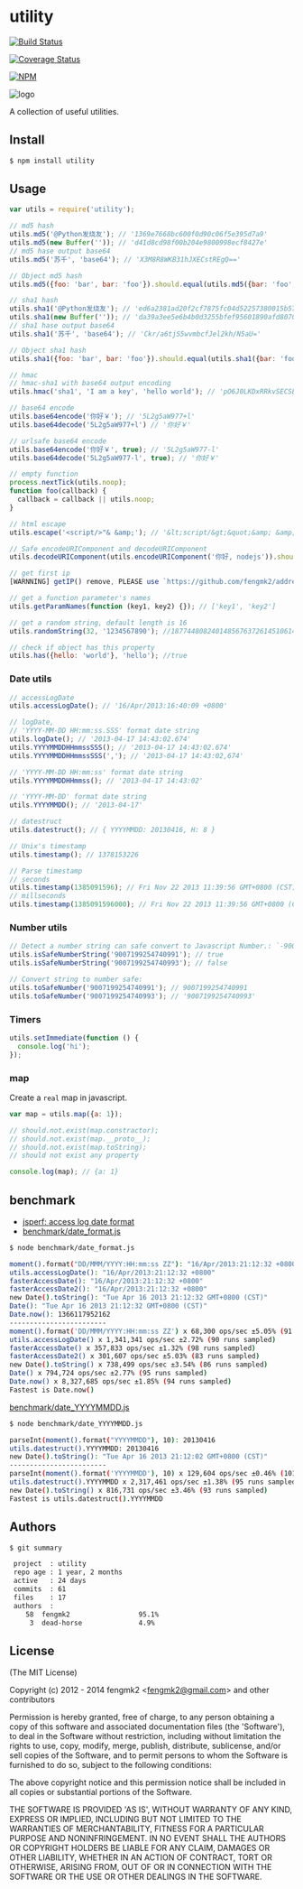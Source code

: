 utility
=======

[![Build Status](https://secure.travis-ci.org/node-modules/utility.png)](http://travis-ci.org/node-modules/utility)

[![Coverage Status](https://coveralls.io/repos/node-modules/utility/badge.png)](https://coveralls.io/r/node-modules/utility)

[![NPM](https://nodei.co/npm/utility.png?downloads=true&stars=true)](https://nodei.co/npm/utility)

![logo](https://raw.github.com/node-modules/utility/master/logo.png)

A collection of useful utilities.

## Install

```bash
$ npm install utility
```

## Usage

```js
var utils = require('utility');

// md5 hash
utils.md5('@Python发烧友'); // '1369e7668bc600f0d90c06f5e395d7a9'
utils.md5(new Buffer('')); // 'd41d8cd98f00b204e9800998ecf8427e'
// md5 hase output base64
utils.md5('苏千', 'base64'); // 'X3M8R8WKB31hJXECstREgQ=='

// Object md5 hash
utils.md5({foo: 'bar', bar: 'foo'}).should.equal(utils.md5({bar: 'foo', foo: 'bar'}));

// sha1 hash
utils.sha1('@Python发烧友'); // 'ed6a2381ad20f2cf7875fc04d52257380015b574'
utils.sha1(new Buffer('')); // 'da39a3ee5e6b4b0d3255bfef95601890afd80709'
// sha1 hase output base64
utils.sha1('苏千', 'base64'); // 'Ckr/a6tjS5wvmbcfJel2kh/N5aU='

// Object sha1 hash
utils.sha1({foo: 'bar', bar: 'foo'}).should.equal(utils.sha1({bar: 'foo', foo: 'bar'}));

// hmac
// hmac-sha1 with base64 output encoding
utils.hmac('sha1', 'I am a key', 'hello world'); // 'pO6J0LKDxRRkvSECSEdxwKx84L0='

// base64 encode
utils.base64encode('你好￥'); // '5L2g5aW977+l'
utils.base64decode('5L2g5aW977+l') // '你好￥'

// urlsafe base64 encode
utils.base64encode('你好￥', true); // '5L2g5aW977-l'
utils.base64decode('5L2g5aW977-l', true); // '你好￥'

// empty function
process.nextTick(utils.noop);
function foo(callback) {
  callback = callback || utils.noop;
}

// html escape
utils.escape('<script/>"& &amp;'); // '&lt;script/&gt;&quot;&amp; &amp;'

// Safe encodeURIComponent and decodeURIComponent
utils.decodeURIComponent(utils.encodeURIComponent('你好, nodejs')).should.equal('你好, nodejs');

// get first ip
[WARNNING] getIP() remove, PLEASE use `https://github.com/fengmk2/address` module instead

// get a function parameter's names
utils.getParamNames(function (key1, key2) {}); // ['key1', 'key2']

// get a random string, default length is 16
utils.randomString(32, '1234567890'); //18774480824014856763726145106142

// check if object has this property
utils.has({hello: 'world'}, 'hello'); //true
```

### Date utils

```js
// accessLogDate
utils.accessLogDate(); // '16/Apr/2013:16:40:09 +0800'

// logDate,
// 'YYYY-MM-DD HH:mm:ss.SSS' format date string
utils.logDate(); // '2013-04-17 14:43:02.674'
utils.YYYYMMDDHHmmssSSS(); // '2013-04-17 14:43:02.674'
utils.YYYYMMDDHHmmssSSS(','); // '2013-04-17 14:43:02,674'

// 'YYYY-MM-DD HH:mm:ss' format date string
utils.YYYYMMDDHHmmss(); // '2013-04-17 14:43:02'

// 'YYYY-MM-DD' format date string
utils.YYYYMMDD(); // '2013-04-17'

// datestruct
utils.datestruct(); // { YYYYMMDD: 20130416, H: 8 }

// Unix's timestamp
utils.timestamp(); // 1378153226

// Parse timestamp
// seconds
utils.timestamp(1385091596); // Fri Nov 22 2013 11:39:56 GMT+0800 (CST)
// millseconds
utils.timestamp(1385091596000); // Fri Nov 22 2013 11:39:56 GMT+0800 (CST)
```

### Number utils

```js
// Detect a number string can safe convert to Javascript Number.: `-9007199254740991 ~ 9007199254740991`
utils.isSafeNumberString('9007199254740991'); // true
utils.isSafeNumberString('9007199254740993'); // false

// Convert string to number safe:
utils.toSafeNumber('9007199254740991'); // 9007199254740991
utils.toSafeNumber('9007199254740993'); // '9007199254740993'
```

### Timers

```js
utils.setImmediate(function () {
  console.log('hi');
});
```

### map

Create a `real` map in javascript.

```js
var map = utils.map({a: 1});

// should.not.exist(map.constractor);
// should.not.exist(map.__proto__);
// should.not.exist(map.toString);
// should not exist any property

console.log(map); // {a: 1}
```

## benchmark

* [jsperf: access log date format](http://jsperf.com/access-log-date-format)
* [benchmark/date_format.js](https://github.com/fengmk2/utility/blob/master/benchmark/date_format.js)

```bash
$ node benchmark/date_format.js

moment().format("DD/MMM/YYYY:HH:mm:ss ZZ"): "16/Apr/2013:21:12:32 +0800"
utils.accessLogDate(): "16/Apr/2013:21:12:32 +0800"
fasterAccessDate(): "16/Apr/2013:21:12:32 +0800"
fasterAccessDate2(): "16/Apr/2013:21:12:32 +0800"
new Date().toString(): "Tue Apr 16 2013 21:12:32 GMT+0800 (CST)"
Date(): "Tue Apr 16 2013 21:12:32 GMT+0800 (CST)"
Date.now(): 1366117952162
------------------------
moment().format('DD/MMM/YYYY:HH:mm:ss ZZ') x 68,300 ops/sec ±5.05% (91 runs sampled)
utils.accessLogDate() x 1,341,341 ops/sec ±2.72% (90 runs sampled)
fasterAccessDate() x 357,833 ops/sec ±1.32% (98 runs sampled)
fasterAccessDate2() x 301,607 ops/sec ±5.03% (83 runs sampled)
new Date().toString() x 738,499 ops/sec ±3.54% (86 runs sampled)
Date() x 794,724 ops/sec ±2.77% (95 runs sampled)
Date.now() x 8,327,685 ops/sec ±1.85% (94 runs sampled)
Fastest is Date.now()
```

[benchmark/date_YYYYMMDD.js](https://github.com/fengmk2/utility/blob/master/benchmark/date_YYYYMMDD.js)

```bash
$ node benchmark/date_YYYYMMDD.js

parseInt(moment().format("YYYYMMDD"), 10): 20130416
utils.datestruct().YYYYMMDD: 20130416
new Date().toString(): "Tue Apr 16 2013 21:12:02 GMT+0800 (CST)"
------------------------
parseInt(moment().format('YYYYMMDD'), 10) x 129,604 ops/sec ±0.46% (101 runs sampled)
utils.datestruct().YYYYMMDD x 2,317,461 ops/sec ±1.38% (95 runs sampled)
new Date().toString() x 816,731 ops/sec ±3.46% (93 runs sampled)
Fastest is utils.datestruct().YYYYMMDD

```

## Authors

```bash
$ git summary

 project  : utility
 repo age : 1 year, 2 months
 active   : 24 days
 commits  : 61
 files    : 17
 authors  :
    58  fengmk2                 95.1%
     3  dead-horse              4.9%
```

## License

(The MIT License)

Copyright (c) 2012 - 2014 fengmk2 &lt;fengmk2@gmail.com&gt; and other contributors

Permission is hereby granted, free of charge, to any person obtaining
a copy of this software and associated documentation files (the
'Software'), to deal in the Software without restriction, including
without limitation the rights to use, copy, modify, merge, publish,
distribute, sublicense, and/or sell copies of the Software, and to
permit persons to whom the Software is furnished to do so, subject to
the following conditions:

The above copyright notice and this permission notice shall be
included in all copies or substantial portions of the Software.

THE SOFTWARE IS PROVIDED 'AS IS', WITHOUT WARRANTY OF ANY KIND,
EXPRESS OR IMPLIED, INCLUDING BUT NOT LIMITED TO THE WARRANTIES OF
MERCHANTABILITY, FITNESS FOR A PARTICULAR PURPOSE AND NONINFRINGEMENT.
IN NO EVENT SHALL THE AUTHORS OR COPYRIGHT HOLDERS BE LIABLE FOR ANY
CLAIM, DAMAGES OR OTHER LIABILITY, WHETHER IN AN ACTION OF CONTRACT,
TORT OR OTHERWISE, ARISING FROM, OUT OF OR IN CONNECTION WITH THE
SOFTWARE OR THE USE OR OTHER DEALINGS IN THE SOFTWARE.
